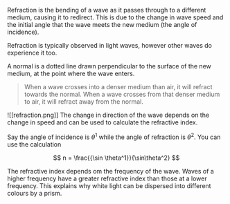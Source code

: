 Refraction is the bending of a wave as it passes through to a different medium, causing it to redirect. This is due to the change in wave speed and the initial angle that the wave meets the new medium (the angle of incidence).

Refraction is typically observed in light waves, however other waves do experience it too.


A normal is a dotted line drawn perpendicular to the surface of the new medium, at the point where the wave enters. 

> When a wave crosses into a denser medium than air, it will refract towards the normal.
> When a wave crosses from that denser medium to air, it will refract away from the normal.

![[refraction.png]]
The change in direction of the wave depends on the change in speed and can be used to calculate the refractive index.

Say the angle of incidence is $\theta^1$ while the angle of refraction is $\theta^2$. 
You can use the calculation

$$
n = \frac{{\sin \theta^1}}{\sin\theta^2}
$$

The refractive index depends om the frequency of the wave. Waves of a higher frequency have a greater refractive index than those at a lower frequency. This explains why white light can be dispersed into different colours by a prism.